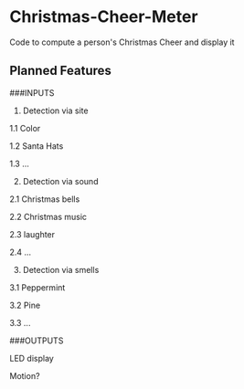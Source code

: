 # Christmas-Cheer-Meter
Code to compute a person's Christmas Cheer and display it

## Planned Features
###INPUTS
1. Detection via site

1.1 Color

1.2 Santa Hats

1.3 ...

2. Detection via sound

2.1 Christmas bells

2.2 Christmas music

2.3 laughter

2.4 ...

3. Detection via smells

3.1 Peppermint

3.2 Pine

3.3 ...

 
 ###OUTPUTS
 
 LED display
 
 Motion?
 
 
